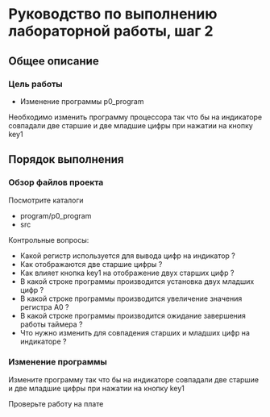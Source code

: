 # Руководство по выполнению лабораторной работы, шаг 2

## Общее описание

### Цель работы

* Изменение программы p0_program

Необходимо изменить программу процессора так что бы на индикаторе совпадали две старшие и две младшие цифры при нажатии на кнопку key1



## Порядок выполнения

### Обзор файлов проекта

Посмотрите каталоги

* program/p0_program
* src

Контрольные вопросы:
* Какой регистр используется для вывода цифр на индикатор ?
* Как отображаются две старшие цифры ?
* Как влияет кнопка key1 на отображение двух старших цифр ?
* В какой строке программы производится установка двух младших цифр ?
* В какой строке программы производится увеличение значения регистра A0 ?
* В какой строке программы производится ожидание завершения работы таймера ?
* Что нужно изменить для совпадения старших и младших цифр на индикаторе ?

### Изменение программы

Измените программу так что бы на индикаторе совпадали две старшие и две младшие цифры при нажатии на кнопку key1

Проверьте работу на плате



